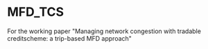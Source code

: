 # MFD_TCS
For the working paper "Managing network congestion with tradable creditscheme: a trip-based MFD approach"
